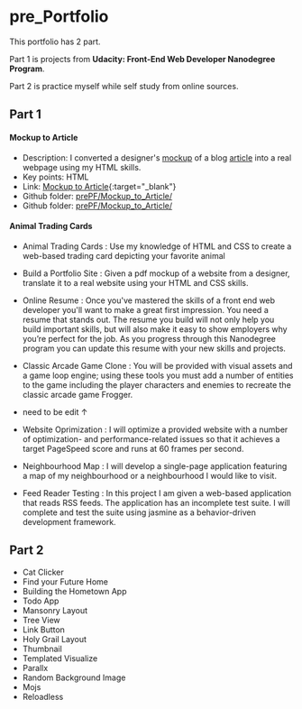 # pre_Portfolio

This portfolio has 2 part.

Part 1 is projects from **Udacity: Front-End Web Developer Nanodegree Program**.

Part 2 is practice myself while self study from online sources.

## Part 1

#### Mockup to Article
- Description: I converted a designer's [mockup](https://leiachung41.github.io/prePF/Mockup_to_Article/before/blog-mockup.pdf) of a blog [article](https://leiachung41.github.io/prePF/Mockup_to_Article/before/index_B4.html) into a real webpage using my HTML skills. 
- Key points: HTML
- Link: [Mockup to Article](https://leiachung41.github.io/prePF/Mockup_to_Article/index.html){:target="_blank"}
- Github folder: [prePF/Mockup_to_Article/](https://github.com/leiachung41/prePF/tree/master/Mockup_to_Article)
- Github folder: <a href="https://github.com/leiachung41/prePF/tree/master/Mockup_to_Article" target="_blank">prePF/Mockup_to_Article/</a>


#### Animal Trading Cards

- Animal Trading Cards : Use my knowledge of HTML and CSS to create a web-based trading card depicting your favorite animal

- Build a Portfolio Site : Given a pdf mockup of a website from a designer, translate it to a real website using your HTML and CSS skills.

- Online Resume : Once you've mastered the skills of a front end web developer you'll want to make a great first impression. You need a resume that stands out. The resume you build will not only help you build important skills, but will also make it easy to show employers why you’re perfect for the job. As you progress through this Nanodegree program you can update this resume with your new skills and projects.

- Classic Arcade Game Clone : You will be provided with visual assets and a game loop engine; using these tools you must add a number of entities to the game including the player characters and enemies to recreate the classic arcade game Frogger.

- need to be edit ↑

- Website Oprimization : I will optimize a provided website with a number of optimization- and performance-related issues so that it achieves a target PageSpeed score and runs at 60 frames per second.

- Neighbourhood Map : I will develop a single-page application featuring a map of my neighbourhood or a neighbourhood I would like to visit.

- Feed Reader Testing : In this project I am given a web-based application that reads RSS feeds. The application has an incomplete test suite. I will complete and test the suite using jasmine as a behavior-driven development framework.

## Part 2

- Cat Clicker
- Find your Future Home
- Building the Hometown App
- Todo App
- Mansonry Layout
- Tree View
- Link Button
- Holy Grail Layout
- Thumbnail
- Templated Visualize
- Parallx
- Random Background Image
- Mojs
- Reloadless

